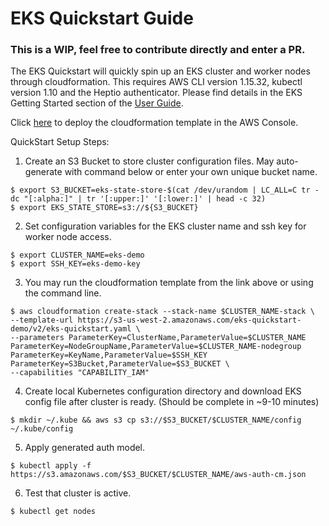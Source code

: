 # EKS Quickstart Guide 
### This is a WIP, feel free to contribute directly and enter a PR.
The EKS Quickstart will quickly spin up an EKS cluster and worker nodes through cloudformation. This requires AWS CLI version 1.15.32, kubectl version 1.10 and the Heptio authenticator. Please find details in the EKS Getting Started section of the [User Guide](https://docs.aws.amazon.com/eks/latest/userguide/getting-started.html).

Click [here](https://us-west-2.console.aws.amazon.com/cloudformation/home?#/stacks/new?stackName=eks-quickstart&templateURL=https://s3-us-west-2.amazonaws.com/eks-quickstart-demo/v2/eks-quickstart.template) to deploy the cloudformation template in the AWS Console.

QuickStart Setup Steps:

1. Create an S3 Bucket to store cluster configuration files. May auto-generate with command below or enter your own unique bucket name.
```
$ export S3_BUCKET=eks-state-store-$(cat /dev/urandom | LC_ALL=C tr -dc "[:alpha:]" | tr '[:upper:]' '[:lower:]' | head -c 32)
$ export EKS_STATE_STORE=s3://${S3_BUCKET}
```

2. Set configuration variables for the EKS cluster name and ssh key for worker node access.
```
$ export CLUSTER_NAME=eks-demo
$ export SSH_KEY=eks-demo-key
```

3. You may run the cloudformation template from the link above or using the command line.
```
$ aws cloudformation create-stack --stack-name $CLUSTER_NAME-stack \
--template-url https://s3-us-west-2.amazonaws.com/eks-quickstart-demo/v2/eks-quickstart.yaml \
--parameters ParameterKey=ClusterName,ParameterValue=$CLUSTER_NAME ParameterKey=NodeGroupName,ParameterValue=$CLUSTER_NAME-nodegroup ParameterKey=KeyName,ParameterValue=$SSH_KEY ParameterKey=S3Bucket,ParameterValue=$S3_BUCKET \
--capabilities "CAPABILITY_IAM"
```	

4. Create local Kubernetes configuration directory and download EKS config file after cluster is ready. (Should be complete in ~9-10 minutes)
```
$ mkdir ~/.kube && aws s3 cp s3://$S3_BUCKET/$CLUSTER_NAME/config ~/.kube/config
```

5. Apply generated auth model.
```
$ kubectl apply -f https://s3.amazonaws.com/$S3_BUCKET/$CLUSTER_NAME/aws-auth-cm.json
```

6. Test that cluster is active.
```
$ kubectl get nodes
```
